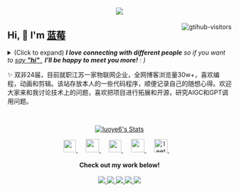 <h1 align="center"> <a href="https://sunguoqi.com/"> <img src="https://readme-typing-svg.herokuapp.com/?lines=console.log(%22Hello%2C%20World!%22);祝您今天愉快!&center=true&size=27"> </a> </h1>
<a href="https://github.com/luoye6/computer-vision-in-action">
    <img align="right" src="https://komarev.com/ghpvc/?username=luoye6&label=Visitors&color=red&style=flat&logo=github" alt="gtihub-visitors" />
</a>
 
## Hi, 👋  I'm <a href="https://luoye6.github.io/">蓝莓</a>
 
<details><summary>(Click to expand) <em><b>I love connecting with different people</b> so if you want to <a href="https://luoye6.github.io/" >say <b>"hi" </b></a>, <b>I'll be happy to meet you more!</b> : )</em></summary>
 
<!--my introduction start-->
1) 勤奋
2) 快速学习者
3) 充满好奇
---
</details>
  
  ✨ 双非24届，目前就职江苏一家物联网企业，全网博客浏览量30w+，喜欢编程，动画和剪辑。该站存放本人的一些代码程序，顺便记录自己的随想心得。欢迎大家来和我讨论技术上的问题，喜欢把项目进行拓展和开源，研究AIGC和GPT调用问题。
 
 
<!--my introduction end -->
 
<br>
 
<p align="center">
  <a href="https://github.com/lizhe-0423" class="rich-diff-level-one">
    <img src="https://github-readme-stats.vercel.app/api?username=lizhe-0423&title_color=333&text_color=777" alt="luoye6's Stats" >
    <!-- &hide=issues
    <img src="https://github-readme-stats.vercel.app/api?username=lizhe-0423&hide=issues&title_color=333&text_color=777" alt="luoye6's Stats" >
    -->
  </a>
</p>
 
<p align="center">
  <a href= "http://xxx.xiaobaitiao.club/project/weixin.png" target="_blank" alt="WeChat" title="WeChat">
    <img src="https://img.icons8.com/ios-filled/50/000000/weixing.png" width="28px"/>
  </a>
  &emsp;
 
  <a href="https://space.bilibili.com/259188222?spm_id_from=333.934.0.0" target="_blank" alt="Bilibili" title="Bilibili">
    <img src="https://user-images.githubusercontent.com/29084184/166415345-91925d37-c66f-448f-8d75-c8355fe0b692.png" width="30px"/>
  </a>
  &emsp;
  <a href= "https://luoye6.github.io/" target="_blank" alt="个人博客" title="个人博客">
    <img src="https://img1.baidu.com/it/u=975844215,1172636629&fm=253&fmt=auto?w=800&h=800" width="28px"/>
  </a>
  &emsp;
      <a href="https://blog.csdn.net/qq_67358181?type=blog" target="_blank" alt="CSDN" title="CSDN">
    <img src="https://img.icons8.com/material/48/000000/csdn.png" width="30px"/>
  </a>
  &emsp;
    <a href="https://leetcode.cn/u/luo-xie-wu-qing/">
<img src="https://leetcode.com/favicon-32x32.png" alt="leetcode" width="30" height="30"/>
  </a>
    &emsp;
  <br><br>
  <strong>Check out my work below!</strong>
  <br><br>
  <a href="https://github.com/luoye6">
    <img src="https://badges.strrl.dev/visits/luoye6/luoye6?style=flat-square&color=black&logo=github">
  </a>
  <a href="https://github.com/luoye6">
    <img src="https://badges.strrl.dev/years/luoye6?style=flat-square&color=black&logo=github">
  </a>
  <a href="https://github.com/luoye6?tab=repositories">
    <img src="https://badges.strrl.dev/repos/luoye6?style=flat-square&color=black&logo=github">
  </a>
  <a href="https://gist.github.com/luoye6">
    <img src="https://badges.strrl.dev/gists/luoye6?style=flat-square&color=black&logo=github">
  </a>
  <a href="https://github.com/luoye6">
    <img src="https://badges.strrl.dev/commits/monthly/luoye6?style=flat-square&color=black&logo=github">
  </a>
</p>
 
<h2></h2>
